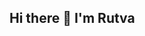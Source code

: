 ## Hi there 👋 I'm Rutva

<!--
**rutva0607/rutva0607** is a ✨ _special_ ✨ repository because its `README.md` (this file) appears on your GitHub profile.

Here are some ideas to get you started:

- 🔭 I’m currently working on ...
- 🌱 I’m currently learning C landau 
- 👯 I’m looking to collaborate on ...
- 🤔 I’m looking for help with 
- 💬 Ask me about ...
- 📫 How to reach me: mehtarutva562@gmail.com
- 😄 Pronouns: ...
- ⚡ Fun fact: ...
-->
